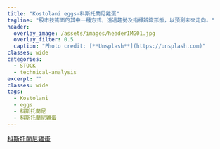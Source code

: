 ```yaml
---
title: "Kostolani eggs-科斯托蘭尼雞蛋"
tagline: "股市技術面的其中一種方式，透過趨勢及指標辨識形態，以預測未來走向。"
header:
  overlay_image: /assets/images/headerIMG01.jpg
  overlay_filter: 0.5
  caption: "Photo credit: [**Unsplash**](https://unsplash.com)"
classes: wide
categories:
  - STOCK
  - technical-analysis
excerpt: ""
classes: wide
tags:
  - Kostolani
  - eggs
  - 科斯托蘭尼
  - 科斯托蘭尼雞蛋
---
```


[科斯托蘭尼雞蛋](https://xji6mp6cl4.pixnet.net/blog/post/351611360-%E7%A7%91%E6%96%AF%E6%89%98%E8%98%AD%E5%B0%BC%E7%9A%84%E5%8D%81%E5%BE%8B%E5%8D%81%E8%AA%A1%E8%88%87%E9%9B%9E%E8%9B%8B%E7%90%86%E8%AB%96)
<!--stackedit_data:
eyJoaXN0b3J5IjpbMjU4MTQwMTY0XX0=
-->